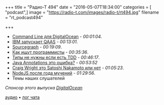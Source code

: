 +++
title = "Радио-Т 494"
date = "2016-05-07T18:34:00"
categories = [ "podcast",]
image = "https://radio-t.com/images/radio-t/rt494.jpg"
filename = "rt_podcast494"

+++

- [Command Line для DigitalOcean](https://www.digitalocean.com/company/blog/introducing-doctl/) - *00:01:04*.
- [IBM запускает QAAS](http://techcrunch.com/2016/05/03/ibm-brings-experimental-quantum-computing-to-the-cloud/) - *00:13:01*.
- [Sourcegraph](https://sourcegraph.com/blog/announcing-the-sourcegraph-chrome-extension-for/) - *00:19:09*.
- [Как ищут программисты](http://codeahoy.com/2016/04/30/do-experienced-programmers-use-google-frequently/) - *00:35:36*.
- [Типы не нужны если есть TDD](http://blog.cleancoder.com/uncle-bob/2016/05/01/TypeWars.html) - *00:46:17*.
- [Java Annotations это ошибка?](https://dzone.com/articles/java-annotations-are-a-big-mistake) - *00:53:52*
- [Craig Wright это Satoshi Nakamoto или нет](https://www.nikcub.com/posts/craig-wright-is-not-satoshi-nakamoto/) - *01:05:23*.
- [NodeJS после года мучений](http://geekforbrains.com/post/after-a-year-of-nodejs-in-production) - *01:29:56*.
- Темы наших слушателей

_Спонсор этого выпуска [DigitalOcean](https://www.digitalocean.com)_

[аудио](http://cdn.radio-t.com/rt_podcast494.mp3) • [лог чата](http://chat.radio-t.com/logs/radio-t-494.html)
<audio src="http://cdn.radio-t.com/rt_podcast494.mp3" preload="none"></audio>
